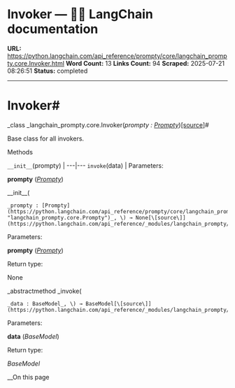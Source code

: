 # Invoker — 🦜🔗 LangChain  documentation

**URL:** https://python.langchain.com/api_reference/prompty/core/langchain_prompty.core.Invoker.html
**Word Count:** 13
**Links Count:** 94
**Scraped:** 2025-07-21 08:26:51
**Status:** completed

---

# Invoker\#

_class _langchain\_prompty.core.Invoker\(_prompty : [Prompty](https://python.langchain.com/api_reference/prompty/core/langchain_prompty.core.Prompty.html#langchain_prompty.core.Prompty "langchain_prompty.core.Prompty")_\)[\[source\]](https://python.langchain.com/api_reference/_modules/langchain_prompty/core.html#Invoker)\#     

Base class for all invokers.

Methods

`__init__`\(prompty\) |    ---|---   `invoke`\(data\) |       Parameters:     

**prompty** \([_Prompty_](https://python.langchain.com/api_reference/prompty/core/langchain_prompty.core.Prompty.html#langchain_prompty.core.Prompty "langchain_prompty.core.Prompty")\)

\_\_init\_\_\(

    _prompty : [Prompty](https://python.langchain.com/api_reference/prompty/core/langchain_prompty.core.Prompty.html#langchain_prompty.core.Prompty "langchain_prompty.core.Prompty")_, \) → None[\[source\]](https://python.langchain.com/api_reference/_modules/langchain_prompty/core.html#Invoker.__init__)\#     

Parameters:     

**prompty** \([_Prompty_](https://python.langchain.com/api_reference/prompty/core/langchain_prompty.core.Prompty.html#langchain_prompty.core.Prompty "langchain_prompty.core.Prompty")\)

Return type:     

None

_abstractmethod _invoke\(

    _data : BaseModel_, \) → BaseModel[\[source\]](https://python.langchain.com/api_reference/_modules/langchain_prompty/core.html#Invoker.invoke)\#     

Parameters:     

**data** \(_BaseModel_\)

Return type:     

_BaseModel_

__On this page